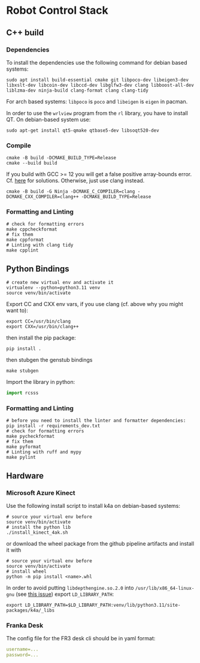# Robot Control Stack

## C++ build
### Dependencies
To install the dependencies use the following command for debian based systems:
```shell
sudo apt install build-essential cmake git libpoco-dev libeigen3-dev libxslt-dev libcoin-dev libccd-dev libglfw3-dev clang libboost-all-dev liblzma-dev ninja-build clang-format clang clang-tidy
```
For arch based systems:
`libpoco` is `poco` and `libeigen` is `eigen` in pacman.

In order to use the `wrlview` program from the `rl` library, you have to install QT. On debian-based system use:
```shell
sudo apt-get install qt5-qmake qtbase5-dev libsoqt520-dev
```

### Compile
```shell
cmake -B build -DCMAKE_BUILD_TYPE=Release
cmake --build build
```
If you build with GCC >= 12 you will get a false positive array-bounds error.
Cf. [here](https://github.com/google-deepmind/mujoco/issues/1489) for solutions.
Otherwise, just use clang instead.
```shell
cmake -B build -G Ninja -DCMAKE_C_COMPILER=clang -DCMAKE_CXX_COMPILER=clang++ -DCMAKE_BUILD_TYPE=Release
```

### Formatting and Linting
```shell
# check for formatting errors
make cppcheckformat
# fix them
make cppformat
# Linting with clang tidy
make cpplint
```

## Python Bindings
```shell
# create new virtual env and activate it
virtualenv --python=python3.11 venv
source venv/bin/activate
```
Export CC and CXX env vars, if you use clang (cf. above why you might want to):
```shell
export CC=/usr/bin/clang
export CXX=/usr/bin/clang++
```

then install the pip package:
```shell
pip install .
```

then stubgen the genstub bindings
```shell
make stubgen
```

Import the library in python:
```python
import rcsss
```
### Formatting and Linting
```shell
# before you need to install the linter and formatter dependencies:
pip install -r requirements_dev.txt
# check for formatting errors
make pycheckformat
# fix them
make pyformat
# Linting with ruff and mypy
make pylint
```

## Hardware
### Microsoft Azure Kinect
Use the following install script to install k4a on debian-based systems:
```shell
# source your virtual env before
source venv/bin/activate
# install the python lib
./install_kinect_4ak.sh
```
or download the wheel package from the github pipeline artifacts and install it with
```shell
# source your virtual env before
source venv/bin/activate
# install wheel
python -m pip install <name>.whl
```

In order to avoid putting `libdepthengine.so.2.0` into `/usr/lib/x86_64-linux-gnu` (see [this issue](https://github.com/microsoft/Azure-Kinect-Sensor-SDK/issues/1707)) export `LD_LIBRARY_PATH`:
```shell
export LD_LIBRARY_PATH=$LD_LIBRARY_PATH:venv/lib/python3.11/site-packages/k4a/_libs
```
### Franka Desk
The config file for the FR3 desk cli should be in yaml format:
```yaml
username=...
password=...
```
